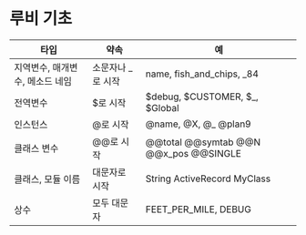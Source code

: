 # 루비 기초

|타입|약속|예|
|---|---|---|
|지역변수, 매개변수, 메소드 네임|소문자나 _로 시작|name, fish_and_chips, _84|
|전역변수|$로 시작|$debug, $CUSTOMER, $_, $Global|
|인스턴스|@로 시작|@name, @X, @_ @plan9|
|클래스 변수|@@로 시작|@@total @@symtab @@N @@x_pos @@SINGLE|
|클래스, 모듈 이름|대문자로 시작|String ActiveRecord MyClass|
|상수|모두 대문자|FEET_PER_MILE, DEBUG|